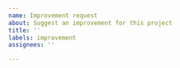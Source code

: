 ```yaml
---
name: Improvement request
about: Suggest an improvement for this project
title: ''
labels: improvement
assignees: ''

---
```




